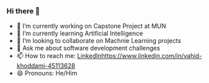 ### Hi there 👋

- 🔭 I’m currently working on Capstone Project at MUN
- 🌱 I’m currently learning Artificial Intelligence
- 👯 I’m looking to collaborate on Machnie Learning projects
- 💬 Ask me about software development challenges 
- 📫 How to reach me: [LinkedIn](https://www.linkedin.com/in/vahid-khoddami-45113628)https://www.linkedin.com/in/vahid-khoddami-45113628
- 😄 Pronouns: He/Him

